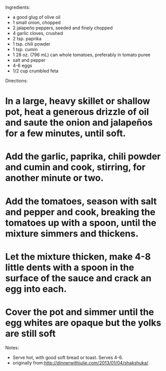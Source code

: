 Ingredients:
 * a good glug of olive oil
 * 1 small onion, chopped
 * 2 jalapeño peppers, seeded and finely chopped
 * 4 garlic cloves, crushed
 * 2 tsp. paprika
 * 1 tsp. chili powder
 * 1 tsp. cumin
 * 1 28 oz. (796 mL) can whole tomatoes, preferably in tomato puree
 * salt and pepper
 * 4-6 eggs
 * 1/2 cup crumbled feta

Directions:
 # In a large, heavy skillet or shallow pot, heat a generous drizzle of oil and saute the onion and jalapeños for a few minutes, until soft. 
 # Add the garlic, paprika, chili powder and cumin and cook, stirring, for another minute or two. 
 # Add the tomatoes, season with salt and pepper and cook, breaking the tomatoes up with a spoon, until the mixture simmers and thickens.
 # Let the mixture thicken, make 4-8 little dents with a spoon in the surface of the sauce and crack an egg into each. 
 # Cover the pot and simmer until the egg whites are opaque but the yolks are still soft

Notes:
 * Serve hot, with good soft bread or toast. Serves 4-6.
 * originally from:http://dinnerwithjulie.com/2013/01/04/shakshuka/

